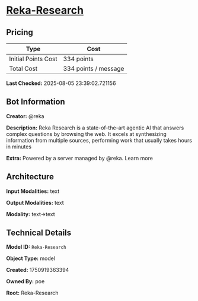 # [Reka-Research](https://poe.com/Reka-Research)

## Pricing

| Type | Cost |
|------|------|
| Initial Points Cost | 334 points |
| Total Cost | 334 points / message |

**Last Checked:** 2025-08-05 23:39:02.721156


## Bot Information

**Creator:** @reka

**Description:** Reka Research is a state-of-the-art agentic AI that answers complex questions by browsing the web. It excels at synthesizing information from multiple sources, performing work that usually takes hours in minutes

**Extra:** Powered by a server managed by @reka. Learn more


## Architecture

**Input Modalities:** text

**Output Modalities:** text

**Modality:** text->text


## Technical Details

**Model ID:** `Reka-Research`

**Object Type:** model

**Created:** 1750919363394

**Owned By:** poe

**Root:** Reka-Research
